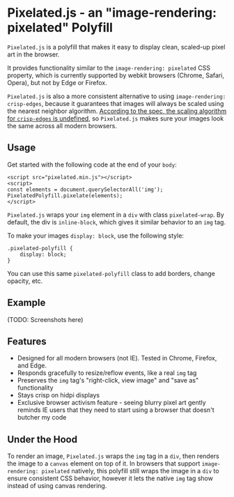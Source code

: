 # Pixelated.js - an "image-rendering: pixelated" Polyfill

`Pixelated.js` is a polyfill that makes it easy to display clean, scaled-up pixel art in the browser.

It provides functionality similar to the `image-rendering: pixelated` CSS property, which is currently supported by webkit browsers (Chrome, Safari, Opera), but not by Edge or Firefox.

`Pixelated.js` is also a more consistent alternative to using `image-rendering: crisp-edges`, because it guarantees that images will always be scaled using the nearest neighbor algorithm. [According to the spec, the scaling algorithm for `crisp-edges` is undefined](https://stackoverflow.com/a/20678910/2234742), so `Pixelated.js` makes sure your images look the same across all modern browsers.

## Usage

Get started with the following code at the end of your `body`:

    <script src="pixelated.min.js"></script>
    <script>
    const elements = document.querySelectorAll('img');
    PixelatedPolyfill.pixelate(elements);
    </script>

`Pixelated.js` wraps your `img` element in a `div` with class `pixelated-wrap`. By default, the div is `inline-block`, which gives it similar behavior to an `img` tag.

To make your images `display: block`, use the following style:

    .pixelated-polyfill {
        display: block;
    }

You can use this same `pixelated-polyfill` class to add borders, change opacity, etc.

## Example

(TODO: Screenshots here)

## Features

* Designed for all modern browsers (not IE). Tested in Chrome, Firefox, and Edge.
* Responds gracefully to resize/reflow events, like a real `img` tag
* Preserves the `img` tag's "right-click, view image" and "save as" functionality
* Stays crisp on hidpi displays
* Exclusive browser activism feature - seeing blurry pixel art gently reminds IE users that they need to start using a browser that doesn't butcher my code

## Under the Hood

To render an image, `Pixelated.js` wraps the `img` tag in a `div`, then renders the image to a `canvas` element on top of it. In browsers that support `image-rendering: pixelated` natively, this polyfill still wraps the image in a `div` to ensure consistent CSS behavior, however it lets the native `img` tag show instead of using canvas rendering.
